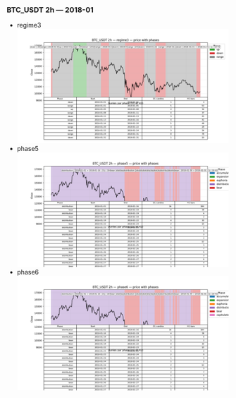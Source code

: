 ### BTC_USDT 2h — 2018-01

- regime3
![BTC_USDT_2h_regime3_2018-01_phase_price.png](outputs/fourier/phase_monthly/BTC_USDT/2h/2018/2018-01/BTC_USDT_2h_regime3_2018-01_phase_price.png)
- phase5
![BTC_USDT_2h_phase5_2018-01_phase_price.png](outputs/fourier/phase_monthly/BTC_USDT/2h/2018/2018-01/BTC_USDT_2h_phase5_2018-01_phase_price.png)
- phase6
![BTC_USDT_2h_phase6_2018-01_phase_price.png](outputs/fourier/phase_monthly/BTC_USDT/2h/2018/2018-01/BTC_USDT_2h_phase6_2018-01_phase_price.png)
